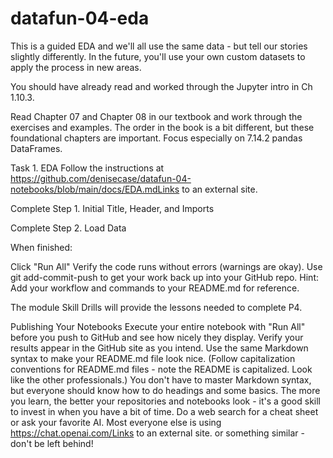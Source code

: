 # datafun-04-eda
This is a guided EDA and we'll all use the same data - but tell our stories slightly differently. In the future, you'll use your own custom datasets to apply the process in new areas.

You should have already read and worked through the Jupyter intro in Ch 1.10.3.

Read Chapter 07 and Chapter 08 in our textbook and work through the exercises and examples. The order in the book is a bit different, but these foundational chapters are important. Focus especially on 7.14.2 pandas DataFrames.

Task 1. EDA
 Follow the instructions at https://github.com/denisecase/datafun-04-notebooks/blob/main/docs/EDA.mdLinks to an external site.

Complete Step 1. Initial Title, Header, and Imports

Complete Step 2. Load Data

When finished:

Click "Run All"
Verify the code runs without errors (warnings are okay).
Use git add-commit-push to get your work back up into your GitHub repo. 
Hint: Add your workflow and commands to your README.md for reference. 

The module Skill Drills will provide the lessons needed to complete P4. 

Publishing Your Notebooks
Execute your entire notebook with "Run All" before you push to GitHub and see how nicely they display.
Verify your results appear in the GitHub site as you intend. 
Use the same Markdown syntax to make your README.md file look nice. (Follow capitalization conventions for README.md files - note the README is capitalized. Look like the other professionals.)
You don't have to master Markdown syntax, but everyone should know how to do headings and some basics. 
The more you learn, the better your repositories and notebooks look - it's a good skill to invest in when you have a bit of time.
Do a web search for a cheat sheet or ask your favorite AI. Most everyone else is using https://chat.openai.com/Links to an external site. or something similar - don't be left behind! 
